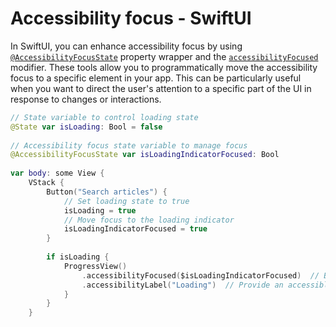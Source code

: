 # Accessibility focus - SwiftUI

In SwiftUI, you can enhance accessibility focus by using [`@AccessibilityFocusState`](https://developer.apple.com/documentation/swiftui/accessibilityfocusstate) property wrapper and the [`accessibilityFocused`](https://developer.apple.com/documentation/swiftui/view/accessibilityfocused(_:)) modifier. These tools allow you to programmatically move the accessibility focus to a specific element in your app. This can be particularly useful when you want to direct the user's attention to a specific part of the UI in response to changes or interactions.

```swift
// State variable to control loading state
@State var isLoading: Bool = false
    
// Accessibility focus state variable to manage focus
@AccessibilityFocusState var isLoadingIndicatorFocused: Bool
    
var body: some View {
    VStack {
        Button("Search articles") {
            // Set loading state to true
            isLoading = true
            // Move focus to the loading indicator
            isLoadingIndicatorFocused = true
        }
            
        if isLoading {
            ProgressView()
                .accessibilityFocused($isLoadingIndicatorFocused)  // Bind the focus state
                .accessibilityLabel("Loading")  // Provide an accessible label
            }
        }
    }
```

